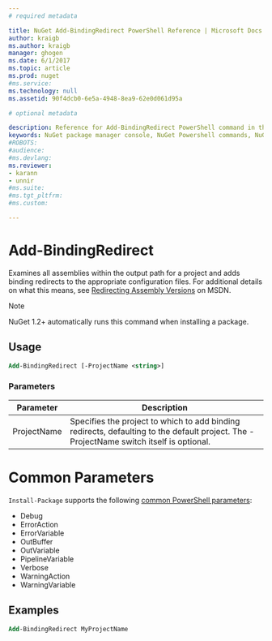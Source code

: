 ```yaml
---
# required metadata

title: NuGet Add-BindingRedirect PowerShell Reference | Microsoft Docs
author: kraigb
ms.author: kraigb
manager: ghogen
ms.date: 6/1/2017
ms.topic: article
ms.prod: nuget
#ms.service:
ms.technology: null
ms.assetid: 90f4dcb0-6e5a-4948-8ea9-62e0d061d95a

# optional metadata

description: Reference for Add-BindingRedirect PowerShell command in the NuGet Package Manager Console in Visual Studio.
keywords: NuGet package manager console, NuGet Powershell commands, NuGet Powershell reference, Add-BindingRedirect
#ROBOTS:
#audience:
#ms.devlang:
ms.reviewer:
- karann
- unnir
#ms.suite:
#ms.tgt_pltfrm:
#ms.custom:

---
```


# Add-BindingRedirect

Examines all assemblies within the output path for a project and adds binding redirects to the appropriate configuration files. For additional details on what this means, see [Redirecting Assembly Versions](https://msdn.microsoft.com/library/7wd6ex19.aspx) on MSDN.

> [!NOTE]
> NuGet 1.2+ automatically runs this command when installing a package.

## Usage

```ps
Add-BindingRedirect [-ProjectName <string>]
```


### Parameters

|  Parameter   | Description    |
| --- | --- |
| ProjectName | Specifies the project to which to add binding redirects, defaulting to the default project. The -ProjectName switch itself is optional. |

# Common Parameters

`Install-Package` supports the following [common PowerShell parameters](http://go.microsoft.com/fwlink/?LinkID=113216):

- Debug
- ErrorAction
- ErrorVariable
- OutBuffer
- OutVariable
- PipelineVariable
- Verbose
- WarningAction
- WarningVariable

## Examples

```ps
Add-BindingRedirect MyProjectName
```
 